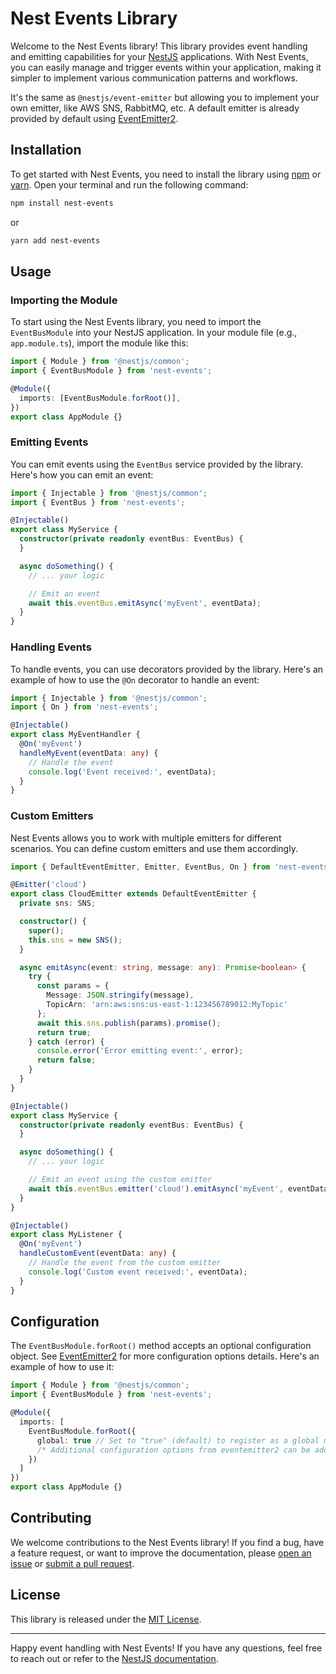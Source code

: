 # Nest Events Library

Welcome to the Nest Events library! This library provides event handling and emitting capabilities for
your [NestJS](https://nestjs.com/) applications. With Nest Events, you can easily manage and trigger events within your
application, making it simpler to implement various communication patterns and workflows.

It's the same as `@nestjs/event-emitter` but allowing you to implement your own emitter, like AWS SNS, RabbitMQ, etc.
A default emitter is already provided by default using [EventEmitter2](https://github.com/EventEmitter2/EventEmitter2).

## Installation

To get started with Nest Events, you need to install the library using [npm](https://www.npmjs.com/)
or [yarn](https://yarnpkg.com/). Open your terminal and run the following command:

```bash
npm install nest-events
```

or

```bash
yarn add nest-events
```

## Usage

### Importing the Module

To start using the Nest Events library, you need to import the `EventBusModule` into your NestJS application. In your
module file (e.g., `app.module.ts`), import the module like this:

```typescript
import { Module } from '@nestjs/common';
import { EventBusModule } from 'nest-events';

@Module({
  imports: [EventBusModule.forRoot()],
})
export class AppModule {}
```

### Emitting Events

You can emit events using the `EventBus` service provided by the library. Here's how you can emit an event:

```typescript
import { Injectable } from '@nestjs/common';
import { EventBus } from 'nest-events';

@Injectable()
export class MyService {
  constructor(private readonly eventBus: EventBus) {
  }

  async doSomething() {
    // ... your logic

    // Emit an event
    await this.eventBus.emitAsync('myEvent', eventData);
  }
}
```

### Handling Events

To handle events, you can use decorators provided by the library. Here's an example of how to use the `@On` decorator to
handle an event:

```typescript
import { Injectable } from '@nestjs/common';
import { On } from 'nest-events';

@Injectable()
export class MyEventHandler {
  @On('myEvent')
  handleMyEvent(eventData: any) {
    // Handle the event
    console.log('Event received:', eventData);
  }
}
```

### Custom Emitters

Nest Events allows you to work with multiple emitters for different scenarios. You can define custom emitters and use
them accordingly.

```typescript
import { DefaultEventEmitter, Emitter, EventBus, On } from 'nest-events';

@Emitter('cloud')
export class CloudEmitter extends DefaultEventEmitter {
  private sns: SNS;

  constructor() {
    super();
    this.sns = new SNS();
  }

  async emitAsync(event: string, message: any): Promise<boolean> {
    try {
      const params = {
        Message: JSON.stringify(message),
        TopicArn: 'arn:aws:sns:us-east-1:123456789012:MyTopic'
      };
      await this.sns.publish(params).promise();
      return true;
    } catch (error) {
      console.error('Error emitting event:', error);
      return false;
    }
  }
}

@Injectable()
export class MyService {
  constructor(private readonly eventBus: EventBus) {
  }

  async doSomething() {
    // ... your logic

    // Emit an event using the custom emitter
    await this.eventBus.emitter('cloud').emitAsync('myEvent', eventData);
  }
}

@Injectable()
export class MyListener {
  @On('myEvent')
  handleCustomEvent(eventData: any) {
    // Handle the event from the custom emitter
    console.log('Custom event received:', eventData);
  }
}
```

## Configuration

The `EventBusModule.forRoot()` method accepts an optional configuration object.
See [EventEmitter2](https://github.com/EventEmitter2/EventEmitter2) for more configuration options details.
Here's an example of how to use it:

```typescript
import { Module } from '@nestjs/common';
import { EventBusModule } from 'nest-events';

@Module({
  imports: [
    EventBusModule.forRoot({
      global: true // Set to "true" (default) to register as a global module
      /* Additional configuration options from eventemitter2 can be added here */
    })
  ]
})
export class AppModule {}
```

## Contributing

We welcome contributions to the Nest Events library! If you find a bug, have a feature request, or want to improve the
documentation, please [open an issue](https://github.com/your-repo-link/issues)
or [submit a pull request](https://github.com/your-repo-link/pulls).

## License

This library is released under the [MIT License](https://opensource.org/licenses/MIT).

---

Happy event handling with Nest Events! If you have any questions, feel free to reach out or refer to
the [NestJS documentation](https://docs.nestjs.com/).